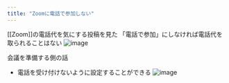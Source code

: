 ```yaml
---
title: "Zoomに電話で参加しない"
---
```


[[Zoom]]の電話代を気にする投稿を見た
「電話で参加」にしなければ電話代を取られることはない
![image](https://gyazo.com/7e1c2f0c5a97d57840827ae205813175/thumb/1000)


会議を準備する側の話
- 電話を受け付けないように設定することができる
![image](https://gyazo.com/5e8d6c1b50c84f5075b124243a945b86/thumb/1000)
